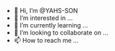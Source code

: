 - 👋 Hi, I’m @YAHS-SON
- 👀 I’m interested in ...
- 🌱 I’m currently learning ...
- 💞️ I’m looking to collaborate on ...
- 📫 How to reach me ...

<!---
YAHS-SON/YAHS-SON is a ✨ special ✨ repository because its `README.md` (this file) appears on your GitHub profile.
You can click the Preview link to take a look at your changes.
--->
